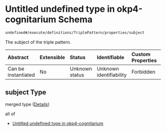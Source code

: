 # Untitled undefined type in okp4-cognitarium Schema

```txt
undefined#/execute/definitions/TriplePattern/properties/subject
```

The subject of the triple pattern.

| Abstract            | Extensible | Status         | Identifiable            | Custom Properties | Additional Properties | Access Restrictions | Defined In                                                                     |
| :------------------ | :--------- | :------------- | :---------------------- | :---------------- | :-------------------- | :------------------ | :----------------------------------------------------------------------------- |
| Can be instantiated | No         | Unknown status | Unknown identifiability | Forbidden         | Allowed               | none                | [okp4-cognitarium.json\*](schema/okp4-cognitarium.json "open original schema") |

## subject Type

merged type ([Details](okp4-cognitarium-executemsg-definitions-triplepattern-properties-subject.md))

all of

* [Untitled undefined type in okp4-cognitarium](okp4-cognitarium-executemsg-definitions-triplepattern-properties-subject-allof-0.md "check type definition")
